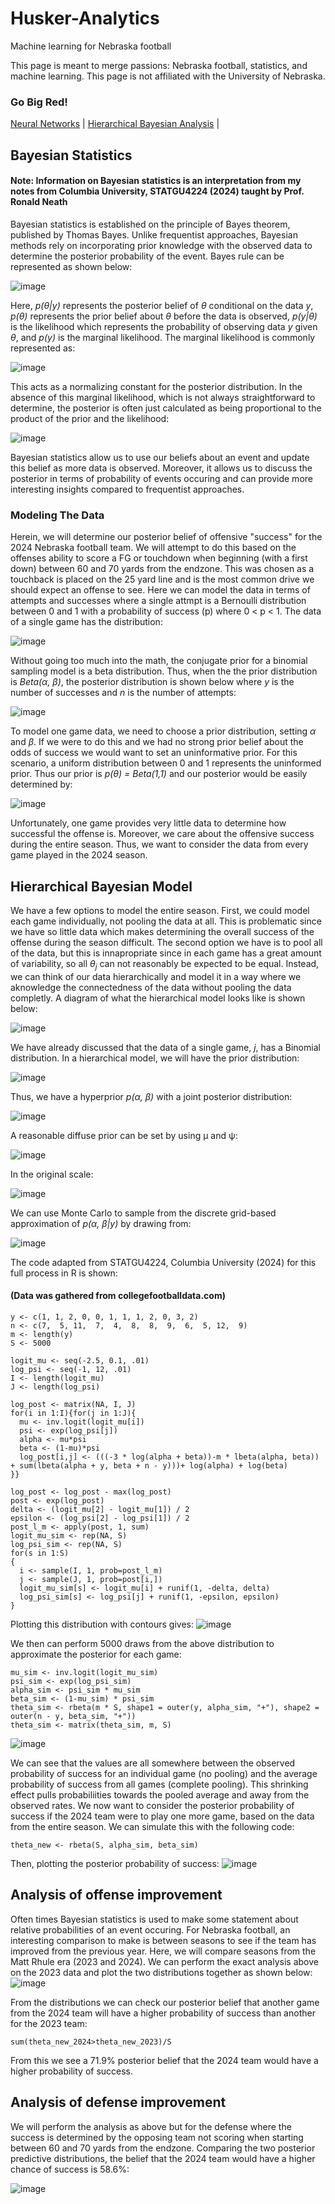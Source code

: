 # Husker-Analytics
Machine learning for Nebraska football

This page is meant to merge passions: Nebraska football, statistics, and machine learning. This page is not affiliated with the University of Nebraska.

### Go Big Red!

[Neural Networks](NeuralNet.md) | [Hierarchical Bayesian Analysis](HierarchicalBayes.md) |  

## Bayesian Statistics
#### Note: Information on Bayesian statistics is an interpretation from my notes from Columbia University, STATGU4224 (2024) taught by Prof. Ronald Neath

Bayesian statistics is established on the principle of Bayes theorem, published by Thomas Bayes. Unlike frequentist approaches, Bayesian methods rely on incorporating prior knowledge with the observed data to determine the posterior probability of the event. Bayes rule can be represented as shown below:

![image](https://github.com/user-attachments/assets/47716545-63a4-4428-a632-7c901fcfcfdb)

Here, *p(θ&#124;y)* represents the posterior belief of *θ* conditional on the data *y*, *p(θ)* represents the prior belief about *θ* before the data is observed, *p(y&#124;θ)* is the likelihood which represents the probability of observing data *y* given *θ*, and *p(y)* is the marginal likelihood. The marginal likelihood is commonly represented as:

![image](https://github.com/user-attachments/assets/30ce3c68-e6f3-4935-a0b7-e64ab4206e35)

This acts as a normalizing constant for the posterior distribution. In the absence of this marginal likelihood, which is not always straightforward to determine, the posterior is often just calculated as being proportional to the product of the prior and the likelihood:

![image](https://github.com/user-attachments/assets/c3db2d67-918b-4b29-a049-05cdad5f8320)

Bayesian statistics allow us to use our beliefs about an event and update this belief as more data is observed. Moreover, it allows us to discuss the posterior in terms of probability of events occuring and can provide more interesting insights compared to frequentist approaches. 

### Modeling The Data
Herein, we will determine our posterior belief of offensive "success" for the 2024 Nebraska football team. We will attempt to do this based on the offenses ability to score a FG or touchdown when beginning (with a first down) between 60 and 70 yards from the endzone. This was chosen as a touchback is placed on the 25 yard line and is the most common drive we should expect an offense to see. Here we can model the data in terms of attempts and successes where a single attmpt is a Bernoulli distribution between 0 and 1 with a probability of success (p) where 0 < p < 1. The data of a single game has the distribution:

![image](https://github.com/user-attachments/assets/db9fcabd-1e90-4dbd-91d6-aa8d08ea02bb)

Without going too much into the math, the conjugate prior for a binomial sampling model is a beta distribution. Thus, when the the prior distribution is *Beta(α, β)*, the posterior distribution is shown below where *y* is the number of successes and *n* is the number of attempts:

![image](https://github.com/user-attachments/assets/333f6527-1830-4808-a607-afacc2800dd5)


To model one game data, we need to choose a prior distribution, setting *α* and *β*. If we were to do this and we had no strong prior belief about the odds of success we would want to set an uninformative prior. For this scenario, a uniform distribution between 0 and 1 represents the uninformed prior. Thus our prior is *p(θ) = Beta(1,1)* and our posterior would be easily determined by:

![image](https://github.com/user-attachments/assets/c31d014b-2216-4ef5-9a9f-2153a36b6fd8)

Unfortunately, one game provides very little data to determine how successful the offense is. Moreover, we care about the offensive success during the entire season. Thus, we want to consider the data from every game played in the 2024 season. 

## Hierarchical Bayesian Model
We have a few options to model the entire season. First, we could model each game individually, not pooling the data at all. This is problematic since we have so little data which makes determining the overall success of the offense during the season difficult. The second option we have is to pool all of the data, but this is innapropriate since in each game has a great amount of variability, so all *θ<sub>j* can not reasonably be expected to be equal. Instead, we can think of our data hierarchically and model it in a way where we aknowledge the connectedness of the data without pooling the data completly. A diagram of what the hierarchical model looks like is shown below:

![image](https://github.com/user-attachments/assets/4f77bf04-ddfb-40c5-9f87-3e2c2f5c2252)

We have already discussed that the data of a single game, *j*, has a Binomial distribution. In a hierarchical model, we will have the prior distribution:

![image](https://github.com/user-attachments/assets/0acecbee-c3f1-4188-91ef-d1e0fb1cfa58)

Thus, we have a hyperprior *p(α, β)* with a joint posterior distribution:

![image](https://github.com/user-attachments/assets/ddd59619-1b9e-4f44-8635-2a3b606adef9)

A reasonable diffuse prior can be set by using μ and ψ: 

![image](https://github.com/user-attachments/assets/c508436d-ca7d-4450-bb85-5f144fe6d16f)

In the original scale:

![image](https://github.com/user-attachments/assets/3daa6930-7e38-4394-9174-a4034655551c)

We can use Monte Carlo to sample from the discrete grid-based approximation of *p(α, β&#124;y)*  by drawing from:

![image](https://github.com/user-attachments/assets/5f40571d-9b3b-48de-be95-7e0570cf9e13)

The code adapted from STATGU4224, Columbia University (2024) for this full process in R is shown:
#### (Data was gathered from collegefootballdata.com)
```
y <- c(1, 1, 2, 0, 0, 1, 1, 1, 2, 0, 3, 2)
n <- c(7,  5, 11,  7,  4,  8,  8,  9,  6,  5, 12,  9)
m <- length(y)
S <- 5000

logit_mu <- seq(-2.5, 0.1, .01)
log_psi <- seq(-1, 12, .01) 
I <- length(logit_mu)
J <- length(log_psi)

log_post <- matrix(NA, I, J)
for(i in 1:I){for(j in 1:J){
  mu <- inv.logit(logit_mu[i]) 
  psi <- exp(log_psi[j])
  alpha <- mu*psi
  beta <- (1-mu)*psi
  log_post[i,j] <- (((-3 * log(alpha + beta))-m * lbeta(alpha, beta)) + sum(lbeta(alpha + y, beta + n - y)))+ log(alpha) + log(beta)
}}

log_post <- log_post - max(log_post)
post <- exp(log_post)
delta <- (logit_mu[2] - logit_mu[1]) / 2
epsilon <- (log_psi[2] - log_psi[1]) / 2
post_l_m <- apply(post, 1, sum) 
logit_mu_sim <- rep(NA, S) 
log_psi_sim <- rep(NA, S)
for(s in 1:S)
{
  i <- sample(I, 1, prob=post_l_m)
  j <- sample(J, 1, prob=post[i,])
  logit_mu_sim[s] <- logit_mu[i] + runif(1, -delta, delta)
  log_psi_sim[s] <- log_psi[j] + runif(1, -epsilon, epsilon)
}
```
Plotting this distribution with contours gives:
![image](https://github.com/user-attachments/assets/210bc8e0-d72c-4e03-b93e-3d2a7bb83735)


We then can perform 5000 draws from the above distribution to approximate the posterior for each game: 
```
mu_sim <- inv.logit(logit_mu_sim) 
psi_sim <- exp(log_psi_sim)
alpha_sim <- psi_sim * mu_sim 
beta_sim <- (1-mu_sim) * psi_sim
theta_sim <- rbeta(m * S, shape1 = outer(y, alpha_sim, "+"), shape2 = outer(n - y, beta_sim, "+"))
theta_sim <- matrix(theta_sim, m, S)
```
![image](https://github.com/user-attachments/assets/cf547e3c-2704-4baa-a79a-656565281c56)


We can see that the values are all somewhere between the observed probability of success for an individual game (no pooling) and the average probability of success from all games (complete pooling). This shrinking effect pulls probabiliities towards the pooled average and away from the observed rates. We now want to consider the posterior probability of success if the 2024 team were to play one more game, based on the data from the entire season. We can simulate this with the following code:
```
theta_new <- rbeta(S, alpha_sim, beta_sim)
```
Then, plotting the posterior probability of success:
![image](https://github.com/user-attachments/assets/95f02b62-bf82-4a58-89d3-546d70b8d136)


## Analysis of offense improvement
Often times Bayesian statistics is used to make some statement about relative probabilities of an event occuring. For Nebraska football, an interesting comparison to make is between seasons to see if the team has improved from the previous year. Here, we will compare seasons from the Matt Rhule era (2023 and 2024). We can perform the exact analysis above on the 2023 data and plot the two distributions together as shown below:
![image](https://github.com/user-attachments/assets/eb6f34e1-29b2-4d84-8aaa-288f63e6e9e6)

From the distributions we can check our posterior belief that another game from the 2024 team will have a higher probability of success than another for the 2023 team:
```
sum(theta_new_2024>theta_new_2023)/S
```
From this we see a 71.9% posterior belief that the 2024 team would have a higher probability of success. 

## Analysis of defense improvement
We will perform the analysis as above but for the defense where the success is determined by the opposing team not scoring when starting between 60 and 70 yards from the endzone. Comparing the two posterior predictive distributions, the belief that the 2024 team would have a higher chance of success is 58.6%:

![image](https://github.com/user-attachments/assets/2661d4d3-c694-49de-925b-6e630bb2b255)


